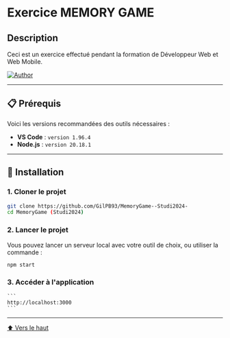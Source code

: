 # Exercice MEMORY GAME

## Description
Ceci est un exercice effectué pendant la formation de Développeur Web et Web Mobile.

[![Author](https://img.shields.io/badge/author-gilpb.tech%40hotmail.com-green.svg)](https://github.com/GilPB93)

---

## 📋 Prérequis
Voici les versions recommandées des outils nécessaires :

- **VS Code** : `version 1.96.4`
- **Node.js** : `version 20.18.1`

---

## 🚀 Installation

### 1. **Cloner le projet**  
   ```bash
   git clone https://github.com/GilPB93/MemoryGame--Studi2024-
   cd MemoryGame (Studi2024)
   ```

### 2. **Lancer le projet**  
Vous pouvez lancer un serveur local avec votre outil de choix, ou utiliser la commande :  
   ```bash
   npm start
   ```

### 3. Accéder à l'application
    ```
    http://localhost:3000
    ```

---

[⬆️ Vers le haut](#)